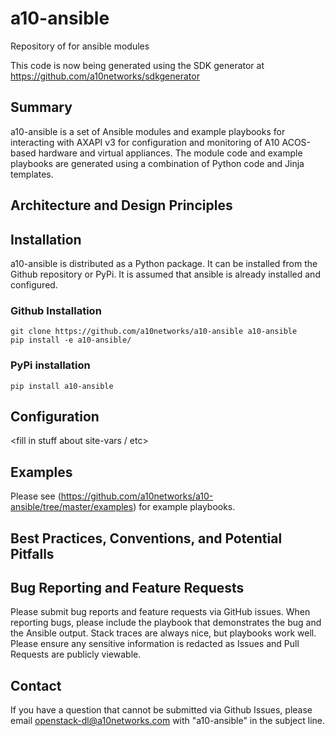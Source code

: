 # a10-ansible
Repository of for ansible modules

This code is now being generated using the SDK generator at https://github.com/a10networks/sdkgenerator

## Summary
a10-ansible is a set of Ansible modules and example playbooks for interacting with AXAPI v3 for configuration and monitoring of A10 ACOS-based hardware and virtual appliances. The module code and example playbooks are generated using a combination of Python code and Jinja templates.

## Architecture and Design Principles
<Fill in>

## Installation
a10-ansible is distributed as a Python package. It can be installed from the Github repository or PyPi. It is assumed that ansible is already installed and configured.

### Github Installation
~~~
git clone https://github.com/a10networks/a10-ansible a10-ansible
pip install -e a10-ansible/
~~~
### PyPi installation
~~~
pip install a10-ansible
~~~

## Configuration
<fill in stuff about site-vars / etc>

## Examples
Please see (https://github.com/a10networks/a10-ansible/tree/master/examples) for example playbooks.

## Best Practices, Conventions, and Potential Pitfalls

## Bug Reporting and Feature Requests
Please submit bug reports and feature requests via GitHub issues. When reporting bugs, please include the playbook that demonstrates the bug and the Ansible output. Stack traces are always nice, but playbooks work well. Please ensure any sensitive information is redacted as Issues and Pull Requests are publicly viewable.

## Contact
If you have a question that cannot be submitted via Github Issues, please email openstack-dl@a10networks.com with "a10-ansible" in the subject line. 
